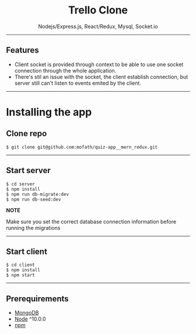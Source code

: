 <h1 align="center">
Trello Clone
</h1>
<p align="center">
Nodejs/Express.js, React/Redux, Mysql, Socket.io
</p>

---

## Features

- Client socket is provided through context to be able to use one socket connection through the whole application.
- There's stil an issue with the socket, the client establish connection, but server still can't listen to events emited by the client.

---

# Installing the app

## Clone repo

```terminal
$ git clone git@github.com:mofath/quiz-app__mern_redux.git
```

---

## Start server

```terminal
$ cd server
$ npm install
$ npm run db-migrate:dev
$ npm run db-seed:dev
```

**NOTE**

Make sure you set the correct database connection information before running the migrations

---

## Start client

```terminal
$ cd client
$ npm install
$ npm start
```

---

## Prerequirements

- [MongoDB](https://gist.github.com/nrollr/9f523ae17ecdbb50311980503409aeb3)
- [Node](https://nodejs.org/en/download/) ^10.0.0
- [npm](https://nodejs.org/en/download/package-manager/)
